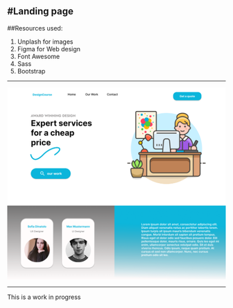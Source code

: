 #Landing page
---
##Resources used:

1. Unplash for images
2. Figma for Web design
3. Font Awesome
4. Sass
5. Bootstrap

---
![Figma mockup](./images/Home%20page.png)

---
This is a work in progress
